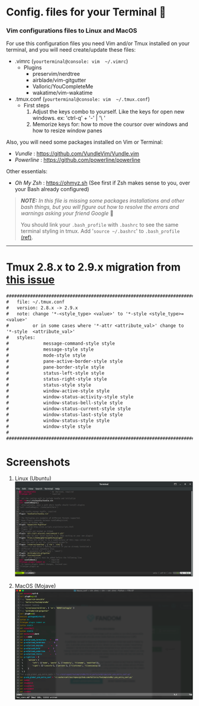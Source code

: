 # Config. files for your Terminal :blue_book:
### Vim configurations files to Linux and MacOS

For use this configuration files you need Vim and/or Tmux installed on your terminal, and you will need create/update these files:

- .vimrc    (``` yourterminal@console: vim  ~/.vimrc ```)
   - Plugins
     - preservim/nerdtree
     - airblade/vim-gitgutter
     - Valloric/YouCompleteMe
     - wakatime/vim-wakatime
- .tmux.conf (``` yourterminal@console: vim  ~/.tmux.conf ```)
  - First steps
     1. Adjust the keys combo to yourself. Like the keys for open new windows. ex: 'ctrl-q' + '-' | '\ '
     2. Memorize keys for: how to move the coursor over windows and how to resize window panes 

Also, you will need some packages installed on Vim or Terminal:

 - *Vundle* : https://github.com/VundleVim/Vundle.vim
 - *Powerline* : https://github.com/powerline/powerline
 
 
Other essentials:

 - *Oh My Zsh* : https://ohmyz.sh  (See first if Zsh makes sense to you, over your Bash already configured)
 
 
> **_NOTE:_**  *In this file is missing some packages installations and other bash things, but you will figure out how to resolve the errors and warnings asking your friend Google* :mag_right:
>
> You should link your `.bash_profile` with `.bashrc` to see the same terminal styling in tmux. Add '`source ~/.bashrc`' to `.bash_profile` [(ref)](https://askubuntu.com/questions/925881/tmux-colors-not-working).
 
 ____________________________
 
 # Tmux 2.8.x to 2.9.x migration from [this issue](https://github.com/tmux/tmux/issues/1689)
 
 ```
 ########################################################################   
#   file: ~/.tmux.conf
#   version: 2.8.x -> 2.9.x 
#   note: change '*-<style_type> <value>' to '*-style <style_type>=<value>' 
#         or in some cases where '*-attr <attribute_val>' change to '*-style  <attribute_val>'
#   styles:             
#             message-command-style style
#             message-style style
#             mode-style style
#             pane-active-border-style style
#             pane-border-style style
#             status-left-style style
#             status-right-style style
#             status-style style
#             window-active-style style
#             window-status-activity-style style
#             window-status-bell-style style
#             window-status-current-style style
#             window-status-last-style style
#             window-status-style style
#             window-style style
#
#######################################################################
 
 ```
 
 # Screenshots
 
 
 1. Linux (Ubuntu)
 ![Linux screenshot](Linux_conf/linux.png)
 
 2. MacOS (Mojave)
 ![MacOS screenshot](Macos_conf/mac_terminal.png)
 
